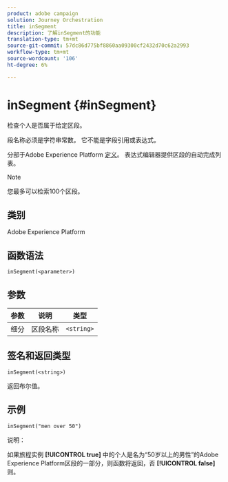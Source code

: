 ```yaml
---
product: adobe campaign
solution: Journey Orchestration
title: inSegment
description: 了解inSegment的功能
translation-type: tm+mt
source-git-commit: 57dc86d775bf8860aa09300cf2432d70c62a2993
workflow-type: tm+mt
source-wordcount: '106'
ht-degree: 6%

---
```



# inSegment {#inSegment}

检查个人是否属于给定区段。

段名称必须是字符串常数。 它不能是字段引用或表达式。

分部于Adobe Experience Platform [定义](https://platform.adobe.com/segment/overview)。 表达式编辑器提供区段的自动完成列表。

>[!NOTE]
>
>您最多可以检索100个区段。

## 类别

Adobe Experience Platform

## 函数语法

`inSegment(<parameter>)`

## 参数

| 参数 | 说明 | 类型 |
|--- |--- |--- |
| 细分 | 区段名称 | `<string>` |

## 签名和返回类型

`inSegment(<string>)`

返回布尔值。

## 示例

`inSegment("men over 50")`

说明：

如果旅程实例 **[!UICONTROL true]** 中的个人是名为“50岁以上的男性”的Adobe Experience Platform区段的一部分，则函数将返回，否 **[!UICONTROL false]** 则。
